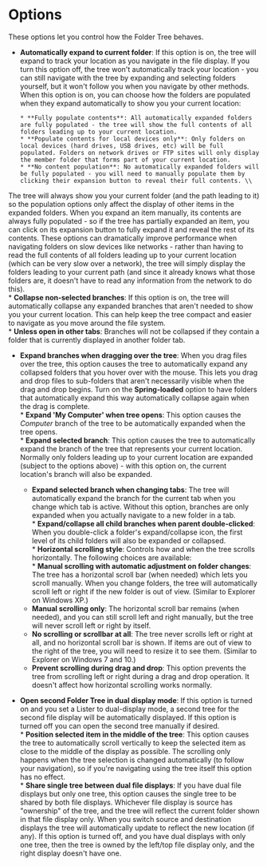 # Options

These options let you control how the Folder Tree behaves.

- **Automatically expand to current folder**: If this option is on, the tree will expand to track your location as you navigate in the file display. If you turn this option off, the tree won't automatically track your location - you can still navigate with the tree by expanding and selecting folders yourself, but it won't follow you when you navigate by other methods. When this option is on, you can choose how the folders are populated when they expand automatically to show you your current location:

      * **Fully populate contents**: All automatically expanded folders are fully populated - the tree will show the full contents of all folders leading up to your current location. 
      * **Populate contents for local devices only**: Only folders on local devices (hard drives, USB drives, etc) will be full populated. Folders on network drives or FTP sites will only display the member folder that forms part of your current location. 
      * **No content population**: No automatically expanded folders will be fully populated - you will need to manually populate them by clicking their expansion button to reveal their full contents. \\

The tree will always show you your current folder (and the path leading to it) so the population options only affect the display of other items in the expanded folders. When you expand an item manually, its contents are always fully populated - so if the tree has partially expanded an item, you can click on its expansion button to fully expand it and reveal the rest of its contents. These options can dramatically improve performance when navigating folders on slow devices like networks - rather than having to read the full contents of all folders leading up to your current location (which can be very slow over a network), the tree will simply display the folders leading to your current path (and since it already knows what those folders are, it doesn't have to read any information from the network to do this).  
\* **Collapse non-selected branches**: If this option is on, the tree will automatically collapse any expanded branches that aren't needed to show you your current location. This can help keep the tree compact and easier to navigate as you move around the file system.  
\* **Unless open in other tabs**: Branches will not be collapsed if they contain a folder that is currently displayed in another folder tab.

- **Expand branches when dragging over the tree**: When you drag files over the tree, this option causes the tree to automatically expand any collapsed folders that you hover over with the mouse. This lets you drag and drop files to sub-folders that aren't necessarily visible when the drag and drop begins. Turn on the **Spring-loaded** option to have folders that automatically expand this way automatically collapse again when the drag is complete.  
  \* **Expand 'My Computer' when tree opens**: This option causes the *Computer* branch of the tree to be automatically expanded when the tree opens.  
  \* **Expand selected branch**: This option causes the tree to automatically expand the branch of the tree that represents your current location. Normally only folders leading up to your current location are expanded (subject to the options above) - with this option on, the current location's branch will also be expanded.
  - **Expand selected branch when changing tabs**: The tree will automatically expand the branch for the current tab when you change which tab is active. Without this option, branches are only expanded when you actually navigate to a new folder in a tab.  
    \* **Expand/collapse all child branches when parent double-clicked**: When you double-click a folder's expand/collapse icon, the first level of its child folders will also be expanded or collapsed.  
    \* **Horizontal scrolling style**: Controls how and when the tree scrolls horizontally. The following choices are available:  
    \* **Manual scrolling with automatic adjustment on folder changes**: The tree has a horizontal scroll bar (when needed) which lets you scroll manually. When you change folders, the tree will automatically scroll left or right if the new folder is out of view. (Similar to Explorer on Windows XP.)
  - **Manual scrolling only**: The horizontal scroll bar remains (when needed), and you can still scroll left and right manually, but the tree will never scroll left or right by itself.
  - **No scrolling or scrollbar at all**: The tree never scrolls left or right at all, and no horizontal scroll bar is shown. If items are out of view to the right of the tree, you will need to resize it to see them. (Similar to Explorer on Windows 7 and 10.)
  - **Prevent scrolling during drag and drop**: This option prevents the tree from scrolling left or right during a drag and drop operation. It doesn't affect how horizontal scrolling works normally.

- **Open second Folder Tree in dual display mode**: If this option is turned on and you set a Lister to dual-display mode, a second tree for the second file display will be automatically displayed. If this option is turned off you can open the second tree manually if desired.  
  \* **Position selected item in the middle of the tree**: This option causes the tree to automatically scroll vertically to keep the selected item as close to the middle of the display as possible. The scrolling only happens when the tree selection is changed automatically (to follow your navigation), so if you're navigating using the tree itself this option has no effect.  
  \* **Share single tree between dual file displays**: If you have dual file displays but only one tree, this option causes the single tree to be shared by both file displays. Whichever file display is source has "ownership" of the tree, and the tree will reflect the current folder shown in that file display only. When you switch source and destination displays the tree will automatically update to reflect the new location (if any). If this option is turned off, and you have dual displays with only one tree, then the tree is owned by the left/top file display only, and the right display doesn't have one.

 
